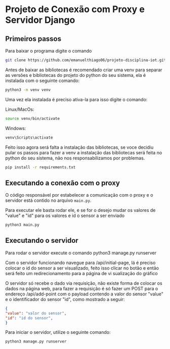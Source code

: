 # Projeto de Conexão com Proxy e Servidor Django

## Primeiros passos

Para baixar o programa digite o comando

```bash
git clone https://github.com/emanuelthiago06/projeto-disciplina-iot.git
```
Antes de baixar as bibliotecas é recomendado criar uma venv para separar as versões e bibliotecas do projeto do python do seu sistema, ela é instalada com o seguinte comando:

```bash
python3 -m venv venv
```

Uma vez ela instalada é preciso ativa-la para isso digite o comando:

Linux/MacOs:

```bash
source venv/bin/activate
```

Windows:

```bash
venv\Scripts\activate
```

Feito isso agora será falta a instalação das bibliotecas, se voce decidiu pular os passos para fazer a venv a instalação das bibliotecas será feita no python do seu sistema, não nos responsabilizamos por problemas.

```bash
pip install -r requirements.txt
```

## Executando a conexão com o proxy

O código responsável por estabelecer a comunicação com o proxy e o servidor está contido no arquivo `main.py`.

Para executar ele basta rodar ele, e se for o desejo mudar os valores de "value" e "id" para os valores e id o sensor a ser enviado

```bash
python3 main.py
```

## Executando o servidor

Para rodar o servidor execute o comando python3 manage.py runserver

Com o servidor funcionando navegue para /api/initial-page, lá é preciso colocar o id do sensor a ser visualizado, feito isso clicar no botão e então será feito um redirecionamento para a página de vi
sualização do gráfico

O servidor só recebe o dado via requisição, não existe forma de colocar os dados na página web, para fazer a requisição é só fazer um POST para o endereço /api/add-point com o payload contendo a valor do sensor "value" e o identificador do sensor "id", como mostrado a seguir:

```json
{
"value": "valor do sensor",
"id": "id do sensor",
}
```

Para iniciar o servidor, utilize o seguinte comando:

```bash
python3 manage.py runserver

